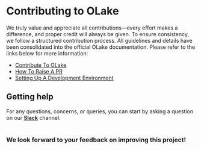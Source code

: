 # Contributing to OLake

We truly value and appreciate all contributions—every effort makes a difference, and proper credit will always be given.
To ensure consistency, we follow a structured contribution process. All guidelines and details have been consolidated into the official OLake documentation. Please refer to the links below for more information:

- [Contribute To OLake](https://olake.io/docs/community/contributing)
- [How To Raise A PR](https://olake.io/docs/community/issues-and-prs)
- [Setting Up A Development Environment](https://olake.io/docs/community/setting-up-a-dev-env)

## Getting help

For any questions, concerns, or queries, you can start by asking a question on our [**Slack**](https://olake.io/slack/) channel.
<br><br>

### We look forward to your feedback on improving this project!


<!----variables---->

[CLA]: https://docs.google.com/forms/d/e/1FAIpQLSdze2q6gn81fmbIp2bW5cIpAXcpv7Y5OQjQyXflNvoYWiO4OQ/viewform
